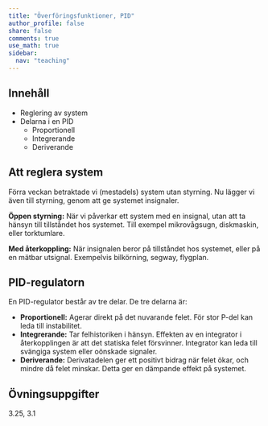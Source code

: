 ```yaml
---
title: "Överföringsfunktioner, PID"
author_profile: false
share: false
comments: true
use_math: true
sidebar:
  nav: "teaching"
---
```


## Innehåll

* Reglering av system
* Delarna i en PID
    * Proportionell
    * Integrerande
    * Deriverande

## Att reglera system
Förra veckan betraktade vi (mestadels) system utan styrning. Nu lägger vi även till styrning, genom att ge systemet insignaler. 

__Öppen styrning:__ När vi påverkar ett system med en insignal, utan att ta hänsyn till tillståndet hos systemet. Till exempel mikrovågsugn, diskmaskin, eller torktumlare. 

__Med återkoppling:__ När insignalen beror på tillståndet hos systemet, eller på en mätbar utsignal. Exempelvis bilkörning, segway, flygplan.

## PID-regulatorn

En PID-regulator består av tre delar. De tre delarna är: 
* __Proportionell:__   Agerar direkt på det nuvarande felet. För stor P-del kan leda till instabilitet.
* __Integrerande:__  Tar felhistoriken i hänsyn.  Effekten av en integrator i återkopplingen är att det statiska felet försvinner. Integrator kan leda till svängiga system eller oönskade signaler. 
* __Deriverande:__ Derivatadelen ger ett positivt bidrag när felet ökar, och mindre då felet minskar. Detta ger en dämpande effekt på systemet. 

## Övningsuppgifter
3.25, 3.1

